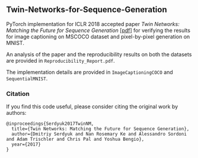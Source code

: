 ## Twin-Networks-for-Sequence-Generation

PyTorch implementation for ICLR 2018 accepted paper *Twin Networks: Matching the Future for Sequence Generation* [[pdf]](https://openreview.net/pdf?id=BydLzGb0Z) for verifying the results for image captioning on MSCOCO dataset and pixel-by-pixel generation on MNIST.

An analysis of the paper and the reproducibility results on both the datasets are provided in ```Reproducibility_Report.pdf```.

The implementation details are provided in ```ImageCaptioningCOCO``` and ```SequentialMNIST```.

### Citation
If you find this code useful, please consider citing the original work by authors:
```
@inproceedings{Serdyuk2017TwinNM,
  title={Twin Networks: Matching the Future for Sequence Generation},
  author={Dmitriy Serdyuk and Nan Rosemary Ke and Alessandro Sordoni and Adam Trischler and Chris Pal and Yoshua Bengio},
  year={2017}
}
```
